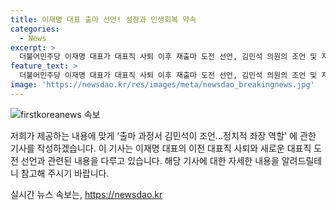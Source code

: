 ```yaml
---
title: 이재명 대표 출마 선언! 성장과 민생회복 약속
categories:
  - News
excerpt: >
  더불어민주당 이재명 대표가 대표직 사퇴 이후 재출마 도전 선언, 김민석 의원의 조언 및 지원에 대한 발언으로 화제다. 국회에서의 대표직 사퇴 기자회견에서 이재명 전 대표는 새로운 경제 성장과 민생 회복을 위한 정책 대안 발표를 약속했다. 민주당 내에서 권혁기 총괄팀장은 국회와 민주당의 정책과 의지를 강조하며 국민의힘에 대한 비판을 지양하고 미래지향적 대안을 제시할 것이라고 밝혀 화제를 모았다. 또한, 김민석 의원의 조언과 지원에 대한 루머에 대해 이 전 대표 측은 정치적 조언을 받은 것은 사실이라고 밝히며 김 의원이 캠프 내에서 좌장 역할을 하고 있다고 언급했다. 이에 따라 이 전 대표의 재출마와 국내 정치권의 팽팽한 경쟁이 예상된다.
feature_text: >
  더불어민주당 이재명 대표가 대표직 사퇴 이후 재출마 도전 선언, 김민석 의원의 조언 및 지원에 대한 발언으로 화제다. 국회에서의 대표직 사퇴 기자회견에서 이재명 전 대표는 새로운 경제 성장과 민생 회복을 위한 정책 대안 발표를 약속했다. 민주당 내에서 권혁기 총괄팀장은 국회와 민주당의 정책과 의지를 강조하며 국민의힘에 대한 비판을 지양하고 미래지향적 대안을 제시할 것이라고 밝혀 화제를 모았다. 또한, 김민석 의원의 조언과 지원에 대한 루머에 대해 이 전 대표 측은 정치적 조언을 받은 것은 사실이라고 밝히며 김 의원이 캠프 내에서 좌장 역할을 하고 있다고 언급했다. 이에 따라 이 전 대표의 재출마와 국내 정치권의 팽팽한 경쟁이 예상된다.
image: 'https://newsdao.kr/res/images/meta/newsdao_breakingnews.jpg'
---
```


<p><img src="https://newsdao.kr/res/images/meta/newsdao_breakingnews.jpg" alt="firstkoreanews 속보" /></p>

<p>저희가 제공하는 내용에 맞게 '출마 과정서 김민석이 조언…정치적 좌장 역할' 에 관한 기사를 작성하겠습니다. 이 기사는 이재명 대표의 이전 대표직 사퇴와 새로운 대표직 도전 선언과 관련된 내용을 다루고 있습니다. 해당 기사에 대한 자세한 내용을 알려드릴테니 참고해 주시기 바랍니다.</p>
실시간 뉴스 속보는, <a href="https://newsdao.kr" rel="dofollow">https://newsdao.kr</a>


